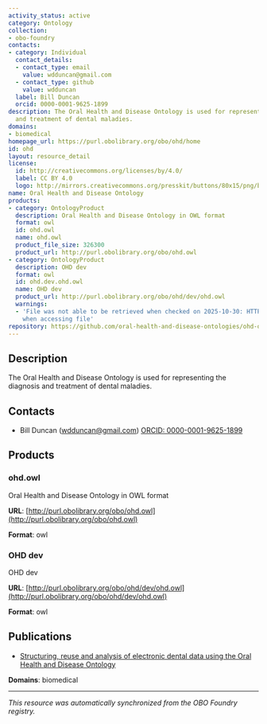 ```yaml
---
activity_status: active
category: Ontology
collection:
- obo-foundry
contacts:
- category: Individual
  contact_details:
  - contact_type: email
    value: wdduncan@gmail.com
  - contact_type: github
    value: wdduncan
  label: Bill Duncan
  orcid: 0000-0001-9625-1899
description: The Oral Health and Disease Ontology is used for representing the diagnosis
  and treatment of dental maladies.
domains:
- biomedical
homepage_url: https://purl.obolibrary.org/obo/ohd/home
id: ohd
layout: resource_detail
license:
  id: http://creativecommons.org/licenses/by/4.0/
  label: CC BY 4.0
  logo: http://mirrors.creativecommons.org/presskit/buttons/80x15/png/by.png
name: Oral Health and Disease Ontology
products:
- category: OntologyProduct
  description: Oral Health and Disease Ontology in OWL format
  format: owl
  id: ohd.owl
  name: ohd.owl
  product_file_size: 326300
  product_url: http://purl.obolibrary.org/obo/ohd.owl
- category: OntologyProduct
  description: OHD dev
  format: owl
  id: ohd.dev.ohd.owl
  name: OHD dev
  product_url: http://purl.obolibrary.org/obo/ohd/dev/ohd.owl
  warnings:
  - 'File was not able to be retrieved when checked on 2025-10-30: HTTP 404 error
    when accessing file'
repository: https://github.com/oral-health-and-disease-ontologies/ohd-ontology
---
```

## Description

The Oral Health and Disease Ontology is used for representing the diagnosis and treatment of dental maladies.

## Contacts

- Bill Duncan (wdduncan@gmail.com) [ORCID: 0000-0001-9625-1899](https://orcid.org/0000-0001-9625-1899)

## Products

### ohd.owl

Oral Health and Disease Ontology in OWL format

**URL**: [http://purl.obolibrary.org/obo/ohd.owl](http://purl.obolibrary.org/obo/ohd.owl)

**Format**: owl

### OHD dev

OHD dev

**URL**: [http://purl.obolibrary.org/obo/ohd/dev/ohd.owl](http://purl.obolibrary.org/obo/ohd/dev/ohd.owl)

**Format**: owl

## Publications

- [Structuring, reuse and analysis of electronic dental data using the Oral Health and Disease Ontology](https://www.ncbi.nlm.nih.gov/pubmed/32819435)

**Domains**: biomedical

---

*This resource was automatically synchronized from the OBO Foundry registry.*